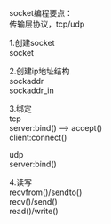socket编程要点：  
传输层协议，tcp/udp  
  
1.创建socket  
	socket  
  
2.创建ip地址结构  
	sockaddr  
	sockaddr_in  
  
3.绑定  
tcp  
server:bind() --> accept()  
client:connect()  
  
udp  
server:bind()  
  
4.读写  
recvfrom()/sendto()  
recv()/send()  
read()/write()  
